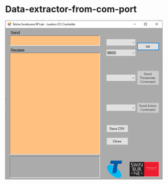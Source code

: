 # Data-extractor-from-com-port

![User Interface](https://github.com/alilajevardi/Data-extractor-from-com-port/blob/main/artifacts/UI_image2.png)
